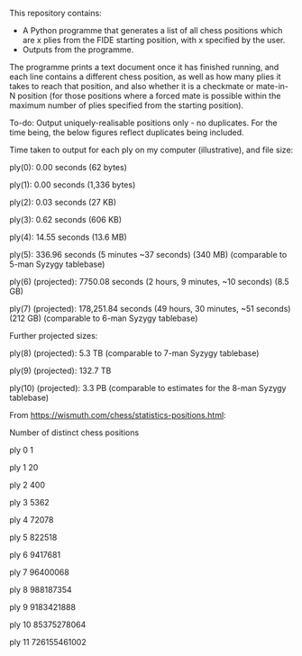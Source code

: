 This repository contains:
- A Python programme that generates a list of all chess positions which are x plies from the FIDE starting position, with x specified by the user.
- Outputs from the programme.

The programme prints a text document once it has finished running, and each line contains a different chess position, as well as how many plies it takes to reach that position, and also whether it is a checkmate or mate-in-N position (for those positions where a forced mate is possible within the maximum number of plies specified from the starting position).

To-do: Output uniquely-realisable positions only - no duplicates. For the time being, the below figures reflect duplicates being included.

Time taken to output for each ply on my computer (illustrative), and file size:

ply(0): 0.00 seconds (62 bytes)

ply(1): 0.00 seconds (1,336 bytes)

ply(2): 0.03 seconds (27 KB)

ply(3): 0.62 seconds (606 KB)

ply(4): 14.55 seconds (13.6 MB)

ply(5): 336.96 seconds (5 minutes ~37 seconds) (340 MB) (comparable to 5-man Syzygy tablebase)

ply(6) (projected): 7750.08 seconds (2 hours, 9 minutes, ~10 seconds) (8.5 GB)

ply(7) (projected): 178,251.84 seconds (49 hours, 30 minutes, ~51 seconds) (212 GB) (comparable to 6-man Syzygy tablebase)

Further projected sizes:

ply(8) (projected): 5.3 TB (comparable to 7-man Syzygy tablebase)

ply(9) (projected): 132.7 TB

ply(10) (projected): 3.3 PB (comparable to estimates for the 8-man Syzygy tablebase)


From https://wismuth.com/chess/statistics-positions.html:

Number of distinct chess positions
  
ply 0	1

ply 1	20

ply 2	400

ply 3	5362

ply 4	72078

ply 5	822518

ply 6	9417681

ply 7	96400068

ply 8	988187354

ply 9	9183421888

ply 10	85375278064

ply 11	726155461002
